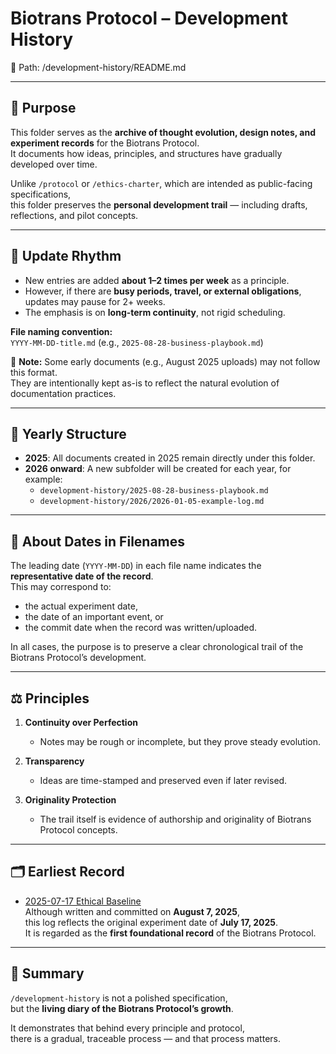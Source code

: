 # Biotrans Protocol – Development History

📂 Path: /development-history/README.md  

---

## 📖 Purpose
This folder serves as the **archive of thought evolution, design notes, and experiment records** for the Biotrans Protocol.  
It documents how ideas, principles, and structures have gradually developed over time.  

Unlike `/protocol` or `/ethics-charter`, which are intended as public-facing specifications,  
this folder preserves the **personal development trail** — including drafts, reflections, and pilot concepts.  

---

## 📅 Update Rhythm
- New entries are added **about 1–2 times per week** as a principle.  
- However, if there are **busy periods, travel, or external obligations**, updates may pause for 2+ weeks.  
- The emphasis is on **long-term continuity**, not rigid scheduling.  

**File naming convention:**  
`YYYY-MM-DD-title.md` (e.g., `2025-08-28-business-playbook.md`)  

📝 **Note:** Some early documents (e.g., August 2025 uploads) may not follow this format.  
They are intentionally kept as-is to reflect the natural evolution of documentation practices.  

---

## 📂 Yearly Structure
- **2025**: All documents created in 2025 remain directly under this folder.  
- **2026 onward**: A new subfolder will be created for each year, for example:  
  - `development-history/2025-08-28-business-playbook.md`  
  - `development-history/2026/2026-01-05-example-log.md`  

---

## 📌 About Dates in Filenames
The leading date (`YYYY-MM-DD`) in each file name indicates the **representative date of the record**.  
This may correspond to:  
- the actual experiment date,  
- the date of an important event, or  
- the commit date when the record was written/uploaded.  

In all cases, the purpose is to preserve a clear chronological trail of the Biotrans Protocol’s development.  

---

## ⚖️ Principles
1. **Continuity over Perfection**  
   - Notes may be rough or incomplete, but they prove steady evolution.  

2. **Transparency**  
   - Ideas are time-stamped and preserved even if later revised.  

3. **Originality Protection**  
   - The trail itself is evidence of authorship and originality of Biotrans Protocol concepts.  

---

## 🗂️ Earliest Record
- [2025-07-17 Ethical Baseline](2025-08-07-ethical-baseline.md)  
  Although written and committed on **August 7, 2025**,  
  this log reflects the original experiment date of **July 17, 2025**.  
  It is regarded as the **first foundational record** of the Biotrans Protocol.  

---

## 📌 Summary
`/development-history` is not a polished specification,  
but the **living diary of the Biotrans Protocol’s growth**.  

It demonstrates that behind every principle and protocol,  
there is a gradual, traceable process — and that process matters.

